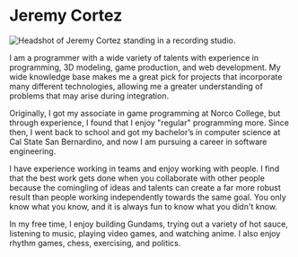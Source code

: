 <h1 class='text-center'>Jeremy Cortez</h1>

<img src="/pics/headshot.jpg" alt="Headshot of Jeremy Cortez standing in a recording studio." class="md-img-left"/>

I am a programmer with a wide variety of talents with experience in programming, 3D modeling, game production, and web development. My wide knowledge base makes me a great pick for projects that incorporate many different technologies, allowing me a greater understanding of problems that may arise during integration.

Originally, I got my associate in game programming at Norco College, but through experience, I found that I enjoy "regular" programming more. Since then, I went back to school and got my bachelor’s in computer science at Cal State San Bernardino, and now I am pursuing a career in software engineering.

I have experience working in teams and enjoy working with people. I find that the best work gets done when you collaborate with other people because the comingling of ideas and talents can create a far more robust result than people working independently towards the same goal. You only know what you know, and it is always fun to know what you didn't know.

In my free time, I enjoy building Gundams, trying out a variety of hot sauce, listening to music, playing video games, and watching anime. I also enjoy rhythm games, chess, exercising, and politics.